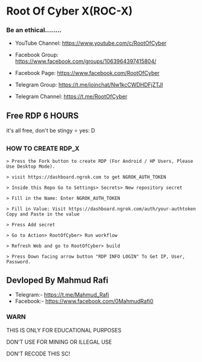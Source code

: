 # Root Of Cyber X(ROC-X)
### Be an ethical........
- YouTube Channel:
https://www.youtube.com/c/RootOfCyber

- Facebook Group: 
https://www.facebook.com/groups/1063964397415804/

- Facebook Page: 
https://www.facebook.com/RootOfCyber

- Telegram Group: 
https://t.me/joinchat/Nw1kcCWDHDFjZTJl

- Telegram Channel:
https://t.me/RootOfCyber


## Free RDP 6 HOURS

it's all free, don't be stingy ⭐️ yes: D

### HOW TO CREATE RDP_X
```
> Press the Fork button to create RDP (For Android / HP Users, Please Use Desktop Mode).

> visit https://dashboard.ngrok.com to get NGROK_AUTH_TOKEN

> Inside this Repo Go to Settings> Secrets> New repository secret

> Fill in the Name: Enter NGROK_AUTH_TOKEN

> Fill in Value: Visit https://dashboard.ngrok.com/auth/your-authtoken Copy and Paste in the value

> Press Add secret 

> Go to Action> RootOfCyber> Run workflow

> Refresh Web and go to RootOfCyber> build

> Press Down facing arrow button "RDP INFO LOGIN" To Get IP, User, Password.
```

## Devloped By Mahmud Rafi
- Telegram:- https://t.me/Mahmud_Rafi
- Facebook:- https://www.facebook.com/0MahmudRafi0

### WARN

THIS IS ONLY FOR EDUCATIONAL PURPOSES

DON'T USE FOR MINING OR ILLEGAL USE

DON'T RECODE THIS SC!
